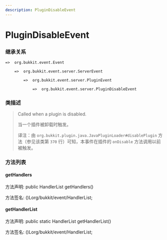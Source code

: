 ```yaml
---
description: PluginDisableEvent
---
```


# PluginDisableEvent

### 继承关系

    =>  org.bukkit.event.Event

        =>  org.bukkit.event.server.ServerEvent

            =>  org.bukkit.event.server.PluginEvent

                =>  org.bukkit.event.server.PluginDisableEvent

### 类描述

> Called when a plugin is disabled.
> 
> <p>
> 
> 当一个插件被卸载时触发。
> 
> <p>
> 
> 译注：由 `org.bukkit.plugin.java.JavaPluginLoader#disablePlugin` 方法（参见该类第 `370` 行）可知，本事件在插件的 `onDisable` 方法调用以前被触发。

### 方法列表

#### getHandlers

方法声明: public HandlerList getHandlers()

方法签名: ()Lorg/bukkit/event/HandlerList;

#### getHandlerList

方法声明: public static HandlerList getHandlerList()

方法签名: ()Lorg/bukkit/event/HandlerList;